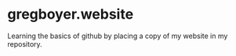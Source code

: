 # gregboyer.website

Learning the basics of github by placing a copy of my website in my repository.
